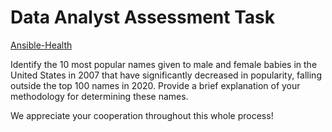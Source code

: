 # Data Analyst Assessment Task

[Ansible-Health](https://jobs.ashbyhq.com/ansiblehealth/85afce28-9ac2-49fd-aa5a-eb66fe35fccc)

Identify the 10 most popular names given to male and female babies in the United States in 2007 that have significantly decreased in popularity, falling outside the top 100 names in 2020. Provide a brief explanation of your methodology for determining these names.

We appreciate your cooperation throughout this whole process!
